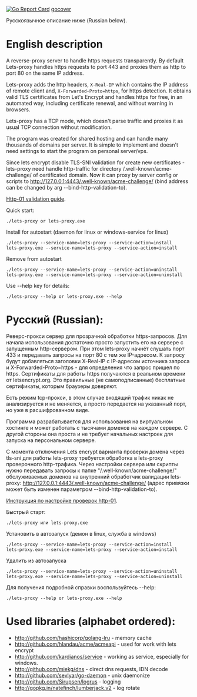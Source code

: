 [![Go Report Card](https://goreportcard.com/badge/github.com/rekby/lets-proxy)](https://goreportcard.com/report/github.com/rekby/lets-proxy)
[gocover](https://github.com/rekby/lets-proxy)

Русскоязычное описание ниже (Russian below).

English description
===================
A reverse-proxy server to handle https requests transparently. By default Lets-proxy handles
https requests to port 443 and proxies them as http to port 80 on the same IP address.

Lets-proxy adds the http headers, `X-Real-IP` which contains the IP address
of remote client and, `X-Forwarded-Proto=https`, for https detection. It obtains valid TLS certificates from Let's Encrypt and
handles https for free, in an automated way, including certificate renewal, and without warning in browsers.

Lets-proxy has a TCP mode, which doesn't parse traffic and proxies it as usual TCP connection without modification.

The program was created for shared hosting and can handle many thousands of domains per server. It is simple to implement and doesn't need settings to start the program on personal server/vps.

Since lets encrypt disable TLS-SNI validation for create new certificates - lets-proxy need handle http-traffic for directory /.well-known/acme-challenge/ of certificated domain. Now it can proxy by server config or scripts to http://127.0.0.1:4443/.well-known/acme-challenge/ (bind address can be changed by arg --bind-http-validation-to). 

[Http-01 validation guide](https://github.com/rekby/lets-proxy/wiki/Proxy-http-01-validation).

Quick start:

    ./lets-proxy or lets-proxy.exe
    
Install for autostart (daemon for linux or windows-service for linux)
    
    ./lets-proxy --service-name=lets-proxy --service-action=install
    lets-proxy.exe --service-name=lets-proxy --service-action=install
    

Remove from autostart

    ./lets-proxy --service-name=lets-proxy --service-action=uninstall
    lets-proxy.exe --service-name=lets-proxy --service-action=uninstall

Use --help key for details:

    ./lets-proxy --help or lets-proxy.exe --help


Русский (Russian):
==================

Реверс-прокси сервер для прозрачной обработки https-запросов. Для начала использования достаточно просто запустить его на сервере с 
запущенным http-сервером. При этом lets-proxy начнёт слушать порт 433 и передавать запросы на порт 80 с тем же IP-адресом.
К запросу будут добавляться заголовки X-Real-IP с IP-адресом источника запроса и X-Forwarded-Proto=https - для определения
что запрос пришел по https. Сертификаты для работы https получаются в реальном времени от letsencrypt.org. Это правильные
(не самоподписанные) бесплатные сертификаты, которым браузеры доверяют.

Есть режим tcp-прокси, в этом случае входящий трафик никак не анализируется и не меняется, а просто передается на указанный порт, но
уже в расшифрованном виде.

Программа разрабатывается для использования на виртуальном хостинге и может работать с тысячами доменов на каждом сервере.
С другой стороны она проста и не требует начальных настроек для запуска на персональном сервере.

С момента отключения Lets encrypt варианта проверки домена через tls-sni для работы lets-proxy требуется обработка в lets-proxy проверочного http-трафика. Через настройки сервера или скрипты нужно передавать запросы к папке "/.well-known/acme-challenge/" обслуживаемых доменов на внутренний обработчик валидации lets-proxy: http://127.0.0.1:4443/.well-known/acme-challenge/ (адрес привязки может быть изменен параметром --bind-http-validation-to).

[Инструкция по настройке проверок http-01](https://github.com/rekby/lets-proxy/wiki/Proxy-http-01-validation).

Быстрый старт:

    ./lets-proxy или lets-proxy.exe

Установить в автозапуск (демон в linux, служба в windows)
    
    ./lets-proxy --service-name=lets-proxy --service-action=install
    lets-proxy.exe --service-name=lets-proxy --service-action=install
    

Удалить из автозапуска

    ./lets-proxy --service-name=lets-proxy --service-action=uninstall
    lets-proxy.exe --service-name=lets-proxy --service-action=uninstall

Для получения подробной справки воспользуйтесь --help:

    ./lets-proxy --help or lets-proxy.exe --help


Used libraries (alphabet ordered):
==================================

* http://github.com/hashicorp/golang-lru - memory cache
* http://github.com/hlandau/acme/acmeapi - used for work with lets encrypt
* http://github.com/kardianos/service - working as service, especially for windows.
* http://github.com/miekg/dns - direct dns requests, IDN decode
* http://github.com/sevlyar/go-daemon - unix daemonize
* http://github.com/Sirupsen/logrus - logging
* http://gopkg.in/natefinch/lumberjack.v2 - log rotate

